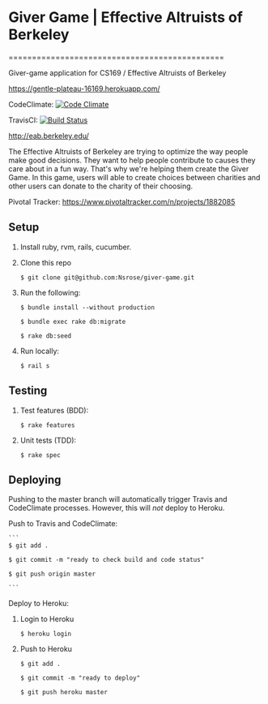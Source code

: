 # Giver Game | Effective Altruists of Berkeley
==============================================

Giver-game application for CS169 / Effective Altruists of Berkeley

https://gentle-plateau-16169.herokuapp.com/


CodeClimate:
[![Code Climate](https://codeclimate.com/github/Nsrose/giver-game/badges/gpa.svg)](https://codeclimate.com/github/Nsrose/giver-game)

TravisCI:
[![Build Status](https://travis-ci.org/Nsrose/giver-game.svg?branch=master)](https://travis-ci.org/Nsrose/giver-game)

http://eab.berkeley.edu/

The Effective Altruists of Berkeley are trying to optimize the way people make good decisions. 
They want to help people contribute to causes they care about in a fun way. That's why we're helping them create the Giver
Game. In this game, users will able to create choices between charities and other users can donate to the charity of their 
choosing. 


Pivotal Tracker: https://www.pivotaltracker.com/n/projects/1882085

Setup
-----
1. Install ruby, rvm, rails, cucumber.  
2. Clone this repo  

    ```
    $ git clone git@github.com:Nsrose/giver-game.git  
    ```
    
3. Run the following:
    
    ```
    $ bundle install --without production
    
    $ bundle exec rake db:migrate
    
    $ rake db:seed
    ```
    
4. Run locally:  

    ```
    $ rail s
    ```


Testing
-------
1. Test features (BDD):  

    ```
    $ rake features  
    ```
    
2. Unit tests (TDD):
  
    ```
    $ rake spec  
    ```

Deploying
---------
Pushing to the master branch will automatically trigger Travis and CodeClimate processes. However, 
this will *not* deploy to Heroku. 

Push to Travis and CodeClimate:

    ```
    $ git add .
      
    $ git commit -m "ready to check build and code status"
      
    $ git push origin master
      
    ```


Deploy to Heroku:  
1. Login to Heroku
  
    ```
    $ heroku login  
    ```
    
2. Push to Heroku  

    ```
    $ git add .
      
    $ git commit -m "ready to deploy"
      
    $ git push heroku master
      
    ```


